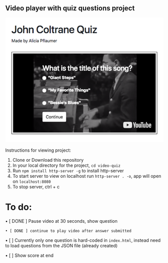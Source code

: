 ## Video player with quiz questions project

![screenshot of video quiz](assets/images/screencapture-video-quiz.png)

Instructions for viewing project:

1. Clone or Download this repository
2. In your local directory for the project, `cd video-quiz`
3. Run `npm install http-server -g` to install http-server
4. To start server to view on localhost run `http-server . -o`, app will open on `localhost:8080`
5. To stop server, ctrl + c

# To do:

• [ DONE ] Pause video at 30 seconds, show question

    • [ DONE ] continue to play video after answer submitted

• [ ] Currently only one question is hard-coded in `index.html`, instead need to load questions from the JSON file (already created)

• [ ] Show score at end
